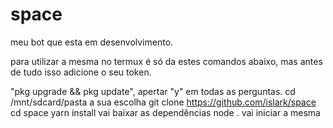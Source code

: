 # space
meu bot que esta em desenvolvimento.

para utilizar a mesma no termux é só da estes comandos abaixo, mas antes de tudo isso adicione o seu token.

"pkg upgrade && pkg update", apertar "y" em todas as perguntas.
cd /mnt/sdcard/pasta a sua escolha
git clone https://github.com/islark/space
cd space
yarn install vai baixar as dependências
node . vai iniciar a mesma


